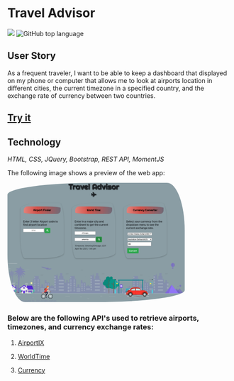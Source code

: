# Travel Advisor
![](https://img.shields.io/badge/JavaScript-JS-blue)
![GitHub top language](https://img.shields.io/github/languages/top/lfernandez79/travelAdvisor?color=yellow&label=jQuery&logo=jquery)

## User Story

As a frequent traveler, I want to be able to keep a dashboard that displayed on my phone or computer that allows me to look at airports location in different cities, the current timezone in a specified country, and the exchange rate of currency between two countries.

## [Try it](https://lfernandez79.github.io/travelAdvisor/)

## Technology
*HTML, CSS, JQuery, Bootstrap, REST API, MomentJS*



The following image shows a preview of the web app:

<img src="airPlane/travelAdvisor.png" style="border-radius: 50% 10% / 10% 40%" width="400">

### Below are the following API's used to retrieve airports, timezones, and currency exchange rates:

1. [AirportIX](https://rapidapi.com/neelers/api/airportix?endpoint=apiendpoint_5511f8b7-48cc-403f-b380-96e51d636282) 

2. [WorldTime](https://rapidapi.com/brianiswu/api/world-time2)

3. [Currency](https://rapidapi.com/natkapral/api/currency-converter5)
